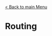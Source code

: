 [< Back to main Menu](https://github.com/gsoulie/vue-resources/blob/main/vue-index.md)    

# Routing
